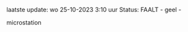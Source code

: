 laatste update: 
wo 25-10-2023  3:10   uur 
Status: FAALT - geel - 
<div class="service Y">microstation</div>